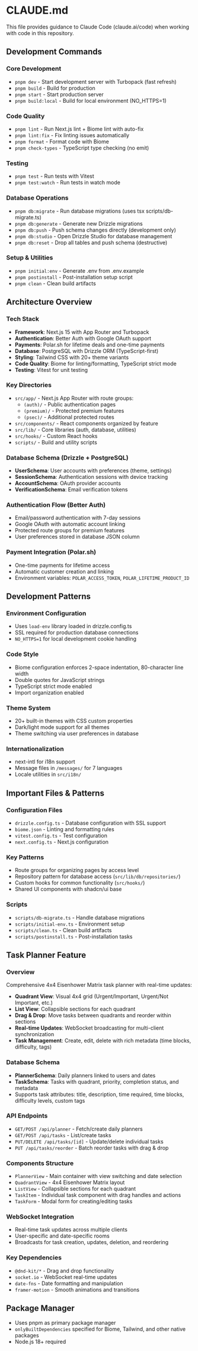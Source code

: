 # CLAUDE.md

This file provides guidance to Claude Code (claude.ai/code) when working with code in this repository.

## Development Commands

### Core Development
- `pnpm dev` - Start development server with Turbopack (fast refresh)
- `pnpm build` - Build for production
- `pnpm start` - Start production server
- `pnpm build:local` - Build for local environment (NO_HTTPS=1)

### Code Quality
- `pnpm lint` - Run Next.js lint + Biome lint with auto-fix
- `pnpm lint:fix` - Fix linting issues automatically
- `pnpm format` - Format code with Biome
- `pnpm check-types` - TypeScript type checking (no emit)

### Testing
- `pnpm test` - Run tests with Vitest
- `pnpm test:watch` - Run tests in watch mode

### Database Operations
- `pnpm db:migrate` - Run database migrations (uses tsx scripts/db-migrate.ts)
- `pnpm db:generate` - Generate new Drizzle migrations
- `pnpm db:push` - Push schema changes directly (development only)
- `pnpm db:studio` - Open Drizzle Studio for database management
- `pnpm db:reset` - Drop all tables and push schema (destructive)

### Setup & Utilities
- `pnpm initial:env` - Generate .env from .env.example
- `pnpm postinstall` - Post-installation setup script
- `pnpm clean` - Clean build artifacts

## Architecture Overview

### Tech Stack
- **Framework**: Next.js 15 with App Router and Turbopack
- **Authentication**: Better Auth with Google OAuth support
- **Payments**: Polar.sh for lifetime deals and one-time payments
- **Database**: PostgreSQL with Drizzle ORM (TypeScript-first)
- **Styling**: Tailwind CSS with 20+ theme variants
- **Code Quality**: Biome for linting/formatting, TypeScript strict mode
- **Testing**: Vitest for unit testing

### Key Directories
- `src/app/` - Next.js App Router with route groups:
  - `(auth)/` - Public authentication pages
  - `(premium)/` - Protected premium features
  - `(psec)/` - Additional protected routes
- `src/components/` - React components organized by feature
- `src/lib/` - Core libraries (auth, database, utilities)
- `src/hooks/` - Custom React hooks
- `scripts/` - Build and utility scripts

### Database Schema (Drizzle + PostgreSQL)
- **UserSchema**: User accounts with preferences (theme, settings)
- **SessionSchema**: Authentication sessions with device tracking
- **AccountSchema**: OAuth provider accounts
- **VerificationSchema**: Email verification tokens

### Authentication Flow (Better Auth)
- Email/password authentication with 7-day sessions
- Google OAuth with automatic account linking
- Protected route groups for premium features
- User preferences stored in database JSON column

### Payment Integration (Polar.sh)
- One-time payments for lifetime access
- Automatic customer creation and linking
- Environment variables: `POLAR_ACCESS_TOKEN`, `POLAR_LIFETIME_PRODUCT_ID`

## Development Patterns

### Environment Configuration
- Uses `load-env` library loaded in drizzle.config.ts
- SSL required for production database connections
- `NO_HTTPS=1` for local development cookie handling

### Code Style
- Biome configuration enforces 2-space indentation, 80-character line width
- Double quotes for JavaScript strings
- TypeScript strict mode enabled
- Import organization enabled

### Theme System
- 20+ built-in themes with CSS custom properties
- Dark/light mode support for all themes
- Theme switching via user preferences in database

### Internationalization
- next-intl for i18n support
- Message files in `/messages/` for 7 languages
- Locale utilities in `src/i18n/`

## Important Files & Patterns

### Configuration Files
- `drizzle.config.ts` - Database configuration with SSL support
- `biome.json` - Linting and formatting rules
- `vitest.config.ts` - Test configuration
- `next.config.ts` - Next.js configuration

### Key Patterns
- Route groups for organizing pages by access level
- Repository pattern for database access (`src/lib/db/repositories/`)
- Custom hooks for common functionality (`src/hooks/`)
- Shared UI components with shadcn/ui base

### Scripts
- `scripts/db-migrate.ts` - Handle database migrations
- `scripts/initial-env.ts` - Environment setup
- `scripts/clean.ts` - Clean build artifacts
- `scripts/postinstall.ts` - Post-installation tasks

## Task Planner Feature

### Overview
Comprehensive 4x4 Eisenhower Matrix task planner with real-time updates:
- **Quadrant View**: Visual 4x4 grid (Urgent/Important, Urgent/Not Important, etc.)
- **List View**: Collapsible sections for each quadrant
- **Drag & Drop**: Move tasks between quadrants and reorder within sections
- **Real-time Updates**: WebSocket broadcasting for multi-client synchronization
- **Task Management**: Create, edit, delete with rich metadata (time blocks, difficulty, tags)

### Database Schema
- **PlannerSchema**: Daily planners linked to users and dates
- **TaskSchema**: Tasks with quadrant, priority, completion status, and metadata
- Supports task attributes: title, description, time required, time blocks, difficulty levels, custom tags

### API Endpoints
- `GET/POST /api/planner` - Fetch/create daily planners
- `GET/POST /api/tasks` - List/create tasks
- `PUT/DELETE /api/tasks/[id]` - Update/delete individual tasks
- `PUT /api/tasks/reorder` - Batch reorder tasks with drag & drop

### Components Structure
- `PlannerView` - Main container with view switching and date selection
- `QuadrantView` - 4x4 Eisenhower Matrix layout
- `ListView` - Collapsible sections for each quadrant
- `TaskItem` - Individual task component with drag handles and actions
- `TaskForm` - Modal form for creating/editing tasks

### WebSocket Integration
- Real-time task updates across multiple clients
- User-specific and date-specific rooms
- Broadcasts for task creation, updates, deletion, and reordering

### Key Dependencies
- `@dnd-kit/*` - Drag and drop functionality
- `socket.io` - WebSocket real-time updates  
- `date-fns` - Date formatting and manipulation
- `framer-motion` - Smooth animations and transitions

## Package Manager
- Uses pnpm as primary package manager
- `onlyBuiltDependencies` specified for Biome, Tailwind, and other native packages
- Node.js 18+ required